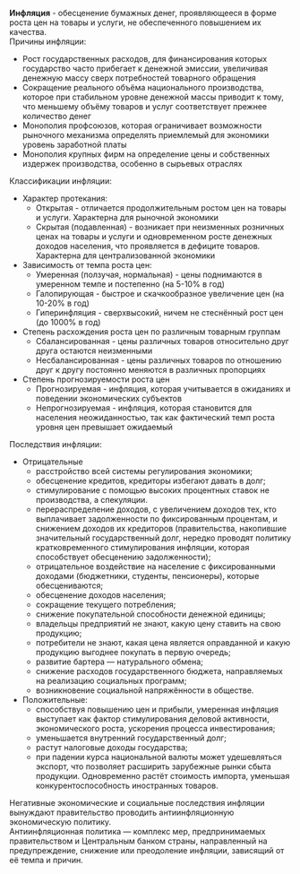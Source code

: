 **Инфляция** - обесценение бумажных денег, проявляющееся в форме роста цен на товары и услуги, не обеспеченного повышением их качества.  
Причины инфляции:
- Рост государственных расходов, для финансирования которых государство часто прибегает к денежной эмиссии, увеличивая денежную массу сверх потребностей товарного обращения
- Сокращение реального объёма национального производства, которое при стабильном уровне денежной массы приводит к тому, что меньшему объёму товаров и услуг соответствует прежнее количество денег
- Монополия профсоюзов, которая ограничивает возможности рыночного механизма определять приемлемый для экономики уровень заработной платы
- Монополия крупных фирм на определение цены и собственных издержек производства, особенно в сырьевых отраслях
  
Классификации инфляции:
- Характер протекания:
	- Открытая - отличается продолжительным ростом цен на товары и услуги. Характерна для рыночной экономики
	- Скрытая (подавленная) - возникает при неизменных розничных ценах на товары и услуги и одновременном росте денежных доходов населения, что проявляется в дефиците товаров. Характерна для централизованной экономики
- Зависимость от темпа роста цен:
	- Умеренная (ползучая, нормальная) - цены поднимаются в умеренном темпе и постепенно (на 5-10% в год)
	- Галопирующая - быстрое и скачкообразное увеличение цен (на 10-20% в год)
	- Гиперинфляция - сверхвысокий, ничем не стеснённый рост цен (до 1000% в год)
- Степень расхождения роста цен по различным товарным группам
	- Сбалансированная - цены различных товаров относительно друг друга остаются неизменными
	- Несбалансированная - цены различных товаров по отношению друг к другу постоянно меняются в различных пропорциях
- Степень прогнозируемости роста цен
	- Прогнозируемая - инфляция, которая учитывается в ожиданиях и поведении экономических субъектов
	- Непрогнозируемая - инфляция, которая становится для населения неожиданностью, так как фактический темп роста уровня цен превышает ожидаемый
  
Последствия инфляции:
- Отрицательные
	- расстройство всей системы регулирования экономики;
	- обесценение кредитов, кредиторы избегают давать в долг;
	- стимулирование с помощью высоких процентных ставок не производства, а спекуляции.
	- перераспределение доходов, с увеличением доходов тех, кто выплачивает задолженности по фиксированным процентам, и снижением доходов их кредиторов (правительства, накопившие значительный государственный долг, нередко проводят политику кратковременного стимулирования инфляции, которая способствует обесценению задолженности);
	- отрицательное воздействие на население с фиксированными доходами (бюджетники, студенты, пенсионеры), которые обесцениваются;
	- обесценение доходов населения;
	- сокращение текущего потребления;
	- снижение покупательной способности денежной единицы;
	- владельцы предприятий не знают, какую цену ставить на свою продукцию;
	- потребители не знают, какая цена является оправданной и какую продукцию выгоднее покупать в первую очередь;
	- развитие бартера — натурального обмена;
	- снижение расходов государственного бюджета, направляемых на реализацию социальных программ;
	- возникновение социальной напряжённости в обществе.
- Положительные:
	- способствуя повышению цен и прибыли, умеренная инфляция выступает как фактор стимулирования деловой активности, экономического роста, ускорения процесса инвестирования;
	- уменьшается внутренний государственный долг;
	- растут налоговые доходы государства;
	- при падении курса национальной валюты может удешевляться экспорт, что позволяет расширить зарубежные рынки сбыта продукции. Одновременно растёт стоимость импорта, уменьшая конкурентоспособность иностранных товаров.
  
Негативные экономические и социальные последствия инфляции вынуждают правительство проводить антиинфляционную экономическую политику.  
Антиинфляционная политика — комплекс мер, предпринимаемых правительством и Центральным банком страны, направленный на предупреждение, снижение или преодоление инфляции, зависящий от её темпа и причин.